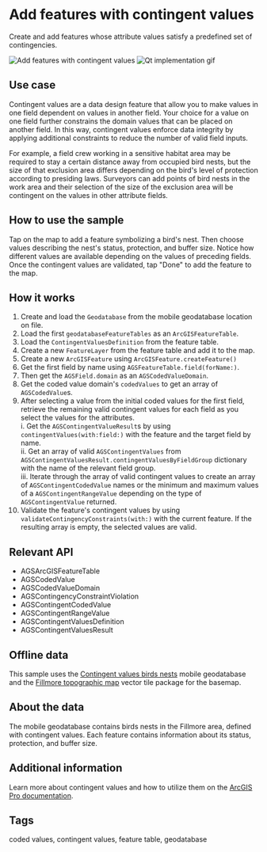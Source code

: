 # Add features with contingent values

Create and add features whose attribute values satisfy a predefined set of contingencies.

![Add features with contingent values](add-features-contingent-values-1.png)
![Qt implementation gif](QtContingentValues.gif)

## Use case

Contingent values are a data design feature that allow you to make values in one field dependent on values in another field. Your choice for a value on one field further constrains the domain values that can be placed on another field. In this way, contingent values enforce data integrity by applying additional constraints to reduce the number of valid field inputs. 

For example, a field crew working in a sensitive habitat area may be required to stay a certain distance away from occupied bird nests, but the size of that exclusion area differs depending on the bird's level of protection according to presiding laws. Surveyors can add points of bird nests in the work area and their selection of the size of the exclusion area will be contingent on the values in other attribute fields.

## How to use the sample

Tap on the map to add a feature symbolizing a bird's nest. Then choose values describing the nest's status, protection, and buffer size. Notice how different values are available depending on the values of preceding fields. Once the contingent values are validated, tap "Done" to add the feature to the map.

## How it works

1. Create and load the `Geodatabase` from the mobile geodatabase location on file.
2. Load the first `geodatabaseFeatureTables` as an `ArcGISFeatureTable`.
3. Load the `ContingentValuesDefinition` from the feature table.
4. Create a new `FeatureLayer` from the feature table and add it to the map.
5. Create a new `ArcGISFeature` using `ArcGISFeature.createFeature()`
6. Get the first field by name using `AGSFeatureTable.field(forName:)`.
7. Then get the `AGSField.domain` as an `AGSCodedValueDomain`.
8. Get the coded value domain's `codedValues` to get an array of `AGSCodedValue`s.
9. After selecting a value from the initial coded values for the first field, retrieve the remaining valid contingent values for each field as you select the values for the attributes.  
    i. Get the `AGSContingentValueResult`s by using `contingentValues(with:field:)` with the feature and the target field by name.  
    ii. Get an array of valid `AGSContingentValues` from `AGSContingentValuesResult.contingentValuesByFieldGroup` dictionary with the name of the relevant field group.  
    iii. Iterate through the array of valid contingent values to create an array of `AGSContingentCodedValue` names or the minimum and maximum values of a `AGSContingentRangeValue` depending on the type of `AGSContingentValue` returned.  
10. Validate the feature's contingent values by using `validateContingencyConstraints(with:)` with the current feature. If the resulting array is empty, the selected values are valid.

## Relevant API

* AGSArcGISFeatureTable
* AGSCodedValue
* AGSCodedValueDomain
* AGSContingencyConstraintViolation
* AGSContingentCodedValue
* AGSContingentRangeValue
* AGSContingentValuesDefinition
* AGSContingentValuesResult

## Offline data

This sample uses the [Contingent values birds nests](https://arcgis.com/home/item.html?id=e12b54ea799f4606a2712157cf9f6e41) mobile geodatabase and the [Fillmore topographic map](https://arcgis.com/home/item.html?id=b5106355f1634b8996e634c04b6a930a) vector tile package for the basemap.

## About the data

The mobile geodatabase contains birds nests in the Fillmore area, defined with contingent values. Each feature contains information about its status, protection, and buffer size.

## Additional information

Learn more about contingent values and how to utilize them on the [ArcGIS Pro documentation](https://pro.arcgis.com/en/pro-app/latest/help/data/geodatabases/overview/contingent-values.htm).

## Tags

coded values, contingent values, feature table, geodatabase
